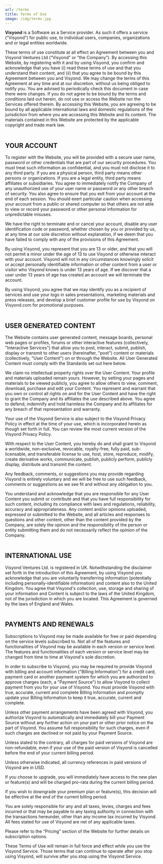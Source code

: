 ```yaml
---
url: /terms
title: Terms of Use
image: /img/terms.jpg
---
```

**Visyond** is a Software as a Service provider. As such it offers a service (“Visyond”) for public use, to individual users, companies, organizations and or legal entities worldwide.

These terms of use constitute at all effect an Agreement between you and Visyond Ventures Ltd (“Visyond” or “the Company”). By accessing this Website, by registering with it and by using Visyond, you confirm and acknowledge that you have (i) read these terms of use and that you understand their content, and (ii) that you agree to be bound by this Agreement between you and Visyond. We may change the terms of this Agreement at any time and at our discretion, without us being obliged to notify you. You are advised to periodically check this document in case there were changes. If you do not agree to be bound by the terms and conditions laid out herein, do not use or access the Website nor the Services offered therein. By accessing this Website, you are agreeing to be bound by all applicable international laws and domestic regulations of the jurisdiction from where you are accessing this Website and its content. The materials contained in this Website are protected by the applicable copyright and trade mark law.
<br></br>

## YOUR ACCOUNT

To register with the Website, you will be provided with a secure user name, password or other credentials that are part of our security procedures. You must treat such information as confidential, and you must not disclose it to any third party. If you are a physical person, third party means other persons or organizations. If you are a legal entity, third party means affiliates or subsidiaries. You agree to immediately notify the Company of any unauthorized use of your user name or password or any other breach of security. You also agree to ensure that you exit from your account at the end of each session. You should exert particular caution when accessing your account from a public or shared computer so that others are not able to view or record your password or other personal information for unpredictable misuses.

We have the right to terminate and or cancel your account, disable any user identification code or password, whether chosen by you or provided by us, at any time at our sole discretion without explanation, if we deem that you have failed to comply with any of the provisions of this Agreement.

By using Visyond, you represent that you are 13 or older, and that you will not permit a minor under the age of 13 to use Visyond or otherwise interact with your account. Visyond will not in any circumstances knowingly solicit or accept personally identifiable information or other content from a user or visitor who Visyond knows is under 13 years of age. If we discover that a user under 13 years of age has created an account we will terminate the account.

By using Visyond, you agree that we may identify you as a recipient of services and use your logo in sales presentations, marketing materials and press releases, and develop a brief customer profile for use by Visyond on Visyond.com for promotional purposes.
<br></br>

## USER GENERATED CONTENT

The Website contains user generated content, message boards, personal web pages or profiles, forums or other interactive features (collectively, "Interactive Services") that allow you to post, interact, submit, publish, display or transmit to other users (hereinafter, "post") content or materials (collectively, "User Content") on or through the Website. All User Generated Content must comply with the Standards set out here below.

We claim no intellectual property rights over the User Content. Your profile and materials uploaded remain yours. However, by setting your pages and materials to be viewed publicly, you agree to allow others to view, comment, download, purchase and edit your Content. You represent and warrant that you own or control all rights on and for the User Content and have the right to grant the Company and its affiliates the use described above. You agree to defend, indemnify and hold harmless the Company and its affiliates for any breach of that representation and warranty.

Your use of the Visyond Service is also subject to the Visyond Privacy Policy in effect at the time of your use, which is incorporated herein as though set forth in full. You can review the most current version of the Visyond Privacy Policy.

With respect to the User Content, you hereby do and shall grant to Visyond a worldwide, non-exclusive, revocable, royalty-free, fully paid, sub-licensable, and transferable license to use, host, store, reproduce, modify, create derivative works, communicate, publish, publicly perform, publicly display, distribute and transmit the content.

Any feedback, comments, or suggestions you may provide regarding Visyond is entirely voluntary and we will be free to use such feedback, comments or suggestions as we see fit and without any obligation to you.

You understand and acknowledge that you are responsible for any User Content you submit or contribute and that you have full responsibility for such content, including its compliance with laws and regulations, reliability, accuracy and appropriateness. Any content and/or opinions uploaded, expressed or submitted to the Website, and all articles and responses to questions and other content, other than the content provided by the Company, are solely the opinion and the responsibility of the person or entity submitting them and do not necessarily reflect the opinion of the Company.
<br></br>

## INTERNATIONAL USE

Visyond Ventures Ltd. is registered in UK. Notwithstanding the disclaimer set forth in the introduction of this Agreement, by using Visyond you acknowledge that you are voluntarily transferring information (potentially including personally-identifiable information) and content also to the United Kingdom. You agree that Visyond's collection, use, storage and sharing of your information and Content is subject to the laws of the United Kingdom, not of the jurisdiction in which you are located. This Agreement is governed by the laws of England and Wales.
<br></br>

## PAYMENTS AND RENEWALS

Subscriptions to Visyond may be made available for free or paid depending on the service levels subscribed to. Not all of the features and functionalities of Visyond may be available in each version or service level. The features and functionalities of each version or service level may be changed from time to time at Visyond's sole discretion.

In order to subscribe to Visyond, you may be required to provide Visyond with billing and account information ("Billing Information") for a credit card, payment card or another payment system for which you are authorized to approve charges (each, a "Payment Source") to allow Visyond to collect payment from you for your use of Visyond. You must provide Visyond with true, accurate, current and complete Billing Information and promptly update your Billing Information to keep it true, accurate, current and complete.

Unless other payment arrangements have been agreed with Visyond, you authorize Visyond to automatically and immediately bill your Payment Source without any further action on your part or other prior notice on the part of Visyond. You assume full responsibility for such charges, even if such charges are declined or not paid by your Payment Source.

Unless stated to the contrary, all charges for paid versions of Visyond are non-refundable, even if your use of the paid version of Visyond is cancelled before the end of your current billing period.

Unless otherwise indicated, all currency references in paid versions of Visyond are in USD.

If you choose to upgrade, you will immediately have access to the new plan or feature(s) and will be charged pro-rata during the current billing period.

If you wish to downgrade your premium plan or feature(s), this decision will be effective at the end of the current billing period.

You are solely responsible for any and all taxes, levies, charges and fees incurred or that may be payable to any taxing authority in connection with the transactions hereunder, other than any income tax incurred by Visyond. All fees stated for use of Visyond are net of any applicable taxes.

Please refer to the “Pricing” section of the Website for further details on subscription options.

These Terms of Use will remain in full force and effect while you use the Visyond Service. Those terms that can continue to operate after you stop using Visyond, will survive after you stop using the Visyond Service.
